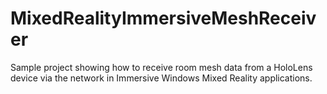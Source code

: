 # MixedRealityImmersiveMeshReceiver
Sample project showing how to receive room mesh data from a HoloLens device via the network in Immersive Windows Mixed Reality applications.
